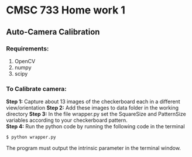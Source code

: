 # CMSC 733 Home work 1  
## Auto-Camera Calibration  

### Requirements:  
1. OpenCV
2. numpy
3. scipy  

### To Calibrate camera:  
**Step 1:** Capture about 13 images of the checkerboard each in a different view/orientation
**Step 2:** Add these images to data folder in the working directory
**Step 3:** In the file wrapper.py set the SquareSize and PatternSize variables according to your checkerboard pattern.  
**Step 4:** Run the python code by running the following code in the terminal  
```console  
$ python wrapper.py  
```  

The program must output the intrinsic parameter in the terminal window.